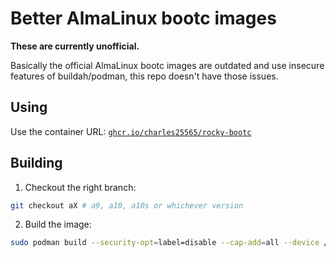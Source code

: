 # Better AlmaLinux bootc images

<!-- [![CI/CD](https://github.com/charles25565/rocky-bootc/actions/workflows/ci-cd.yml/badge.svg)](https://github.com/charles25565/rocky-bootc/actions/workflows/ci-cd.yml) -->

**These are currently unofficial.**

<!-- [You can check the forum thread if you'd like](https://forums.rockylinux.org/t/made-a-nother-bootc-image-for-rocky-9/17140). -->

Basically the official AlmaLinux bootc images are outdated and use insecure features of buildah/podman, this repo doesn't have those issues.

## Using

Use the container URL: [`ghcr.io/charles25565/rocky-bootc`](https://ghcr.io/charles25565/rocky-bootc)

## Building

1. Checkout the right branch:

```bash
git checkout aX # a9, a10, a10s or whichever version
```

2. Build the image:

```bash
sudo podman build --security-opt=label=disable --cap-add=all --device /dev/fuse -t localhost/almalinux-bootc:latest .
```
